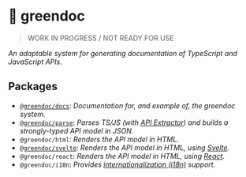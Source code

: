 # 🌿 greendoc

> WORK IN PROGRESS / NOT READY FOR USE

_An adaptable system for generating documentation of TypeScript and JavaScript APIs._

## Packages

- [`@greendoc/docs`](./packages/docs): _Documentation for, and example of, the greendoc system._
- [`@greendoc/parse`](./packages/parse): _Parses TS/JS (with [API Extractor](https://api-extractor.com/)) and builds a strongly-typed API model in JSON._
- `@greendoc/html`: _Renders the API model in HTML._
- [`@greendoc/svelte`](./packages/svelte): _Renders the API model in HTML, using [Svelte](https://svelte.dev/)._
- `@greendoc/react`: _Renders the API model in HTML, using [React](https://reactjs.org/)._
- `@greendoc/i18n`: _Provides [internationalization (i18n)](https://web.dev/learn/design/internationalization/) support._
